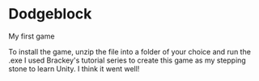 # Dodgeblock
My first game

To install the game, unzip the file into a folder of your choice and run the .exe
I used Brackey's tutorial series to create this game as my stepping stone to learn Unity. I think it went well!
